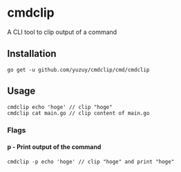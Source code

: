 # cmdclip
A CLI tool to clip output of a command

## Installation
```
go get -u github.com/yuzuy/cmdclip/cmd/cmdclip
```

## Usage
```
cmdclip echo 'hoge' // clip "hoge"
cmdclip cat main.go // clip content of main.go
```

### Flags
#### p - Print output of the command
```
cmdclip -p echo 'hoge' // clip "hoge" and print "hoge"
```
